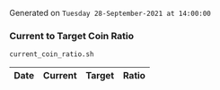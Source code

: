 Generated on `Tuesday 28-September-2021 at 14:00:00`

### Current to Target Coin Ratio
`current_coin_ratio.sh`

Date|Current|Target|Ratio
---|---|---|---
